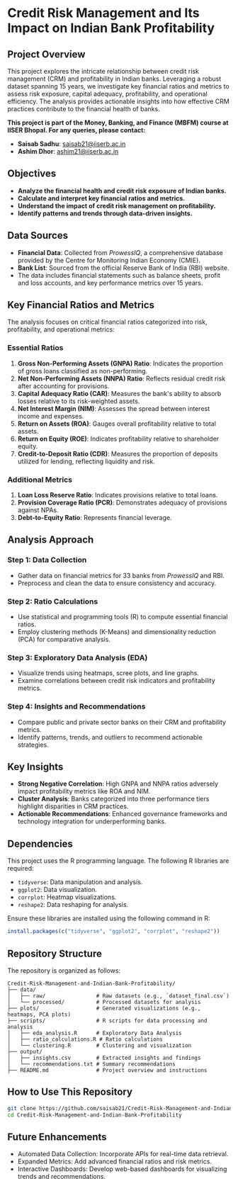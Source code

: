 # Credit Risk Management and Its Impact on Indian Bank Profitability

## Project Overview
This project explores the intricate relationship between credit risk management (CRM) and profitability in Indian banks. Leveraging a robust dataset spanning 15 years, we investigate key financial ratios and metrics to assess risk exposure, capital adequacy, profitability, and operational efficiency. The analysis provides actionable insights into how effective CRM practices contribute to the financial health of banks.

**This project is part of the Money, Banking, and Finance (MBFM) course at IISER Bhopal. For any queries, please contact:**  
- **Saisab Sadhu**: [saisab21@iiserb.ac.in](mailto:saisab21@iiserb.ac.in)  
- **Ashim Dhor**: [ashim21@iiserb.ac.in](mailto:ashim21@iiserb.ac.in)

## Objectives
- **Analyze the financial health and credit risk exposure of Indian banks.**
- **Calculate and interpret key financial ratios and metrics.**
- **Understand the impact of credit risk management on profitability.**
- **Identify patterns and trends through data-driven insights.**

## Data Sources
- **Financial Data**: Collected from *ProwessIQ*, a comprehensive database provided by the Centre for Monitoring Indian Economy (CMIE).  
- **Bank List**: Sourced from the official Reserve Bank of India (RBI) website.  
- The data includes financial statements such as balance sheets, profit and loss accounts, and key performance metrics over 15 years.

## Key Financial Ratios and Metrics
The analysis focuses on critical financial ratios categorized into risk, profitability, and operational metrics:

### Essential Ratios
1. **Gross Non-Performing Assets (GNPA) Ratio**: Indicates the proportion of gross loans classified as non-performing.
2. **Net Non-Performing Assets (NNPA) Ratio**: Reflects residual credit risk after accounting for provisions.
3. **Capital Adequacy Ratio (CAR)**: Measures the bank's ability to absorb losses relative to its risk-weighted assets.
4. **Net Interest Margin (NIM)**: Assesses the spread between interest income and expenses.
5. **Return on Assets (ROA)**: Gauges overall profitability relative to total assets.
6. **Return on Equity (ROE)**: Indicates profitability relative to shareholder equity.
7. **Credit-to-Deposit Ratio (CDR)**: Measures the proportion of deposits utilized for lending, reflecting liquidity and risk.

### Additional Metrics
1. **Loan Loss Reserve Ratio**: Indicates provisions relative to total loans.
2. **Provision Coverage Ratio (PCR)**: Demonstrates adequacy of provisions against NPAs.
3. **Debt-to-Equity Ratio**: Represents financial leverage.

## Analysis Approach
### Step 1: Data Collection
- Gather data on financial metrics for 33 banks from *ProwessIQ* and RBI.
- Preprocess and clean the data to ensure consistency and accuracy.

### Step 2: Ratio Calculations
- Use statistical and programming tools (R) to compute essential financial ratios.
- Employ clustering methods (K-Means) and dimensionality reduction (PCA) for comparative analysis.

### Step 3: Exploratory Data Analysis (EDA)
- Visualize trends using heatmaps, scree plots, and line graphs.
- Examine correlations between credit risk indicators and profitability metrics.

### Step 4: Insights and Recommendations
- Compare public and private sector banks on their CRM and profitability metrics.
- Identify patterns, trends, and outliers to recommend actionable strategies.

## Key Insights
- **Strong Negative Correlation**: High GNPA and NNPA ratios adversely impact profitability metrics like ROA and NIM.
- **Cluster Analysis**: Banks categorized into three performance tiers highlight disparities in CRM practices.
- **Actionable Recommendations**: Enhanced governance frameworks and technology integration for underperforming banks.

## Dependencies
This project uses the R programming language. The following R libraries are required:
- `tidyverse`: Data manipulation and analysis.
- `ggplot2`: Data visualization.
- `corrplot`: Heatmap visualizations.
- `reshape2`: Data reshaping for analysis.

Ensure these libraries are installed using the following command in R:
```R
install.packages(c("tidyverse", "ggplot2", "corrplot", "reshape2"))
```
## Repository Structure
The repository is organized as follows:

```plaintext
Credit-Risk-Management-and-Indian-Bank-Profitability/
├── data/
│   ├── raw/                # Raw datasets (e.g., `dataset_final.csv`)
│   └── processed/          # Processed datasets for analysis
├── plots/                  # Generated visualizations (e.g., heatmaps, PCA plots)
├── scripts/                # R scripts for data processing and analysis
│   ├── eda_analysis.R      # Exploratory Data Analysis
│   ├── ratio_calculations.R # Ratio calculations
│   └── clustering.R        # Clustering and visualization
├── output/
│   ├── insights.csv        # Extracted insights and findings
│   └── recommendations.txt # Summary recommendations
├── README.md               # Project overview and instructions
```

## How to Use This Repository
```bash
git clone https://github.com/saisab21/Credit-Risk-Management-and-Indian-Bank-Profitability
cd Credit-Risk-Management-and-Indian-Bank-Profitability

```

## Future Enhancements
- Automated Data Collection: Incorporate APIs for real-time data retrieval.
- Expanded Metrics: Add advanced financial ratios and risk metrics.
- Interactive Dashboards: Develop web-based dashboards for visualizing trends and recommendations.
